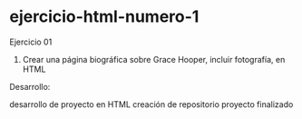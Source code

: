 # ejercicio-html-numero-1

Ejercicio 01

1. Crear una página biográfica sobre Grace Hooper, incluir fotografía, en HTML

Desarrollo:

desarrollo de proyecto en HTML
creación de repositorio
proyecto finalizado
